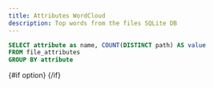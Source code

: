 ```yaml
---
title: Attributes WordCloud
description: Top words from the files SQLite DB
---
```


```sql wc
SELECT attribute as name, COUNT(DISTINCT path) AS value
FROM file_attributes
GROUP BY attribute
```

<script lang="ts">   
  /* No context="module" block, so only one scope exists */
 

  let option;             // ECharts config (reactive)

  onMount(async () => {
    // Register the word-cloud series on the client only
    await import('echarts-wordcloud');
    console.log('[wordcloud] plug-in loaded');

    option = {
      backgroundColor: 'transparent',
      tooltip: { show: true },
      series: [{
        type: 'wordCloud',
        shape: 'circle',
        gridSize: 8,
        sizeRange: [14, 60],
        rotationRange: [-90, 90],
        textStyle: {
          fontFamily: 'sans-serif',
          color() {
            const r = Math.round(Math.random() * 160);
            const g = Math.round(Math.random() * 160);
            const b = Math.round(Math.random() * 160);
            return `rgb(${r},${g},${b})`;
          },
          emphasis: { shadowBlur: 10, shadowColor: '#333' }
        },
        data: [...wc]
      }]
    };
  });
</script>

{#if option}
  <ECharts config={option} />
{/if}
